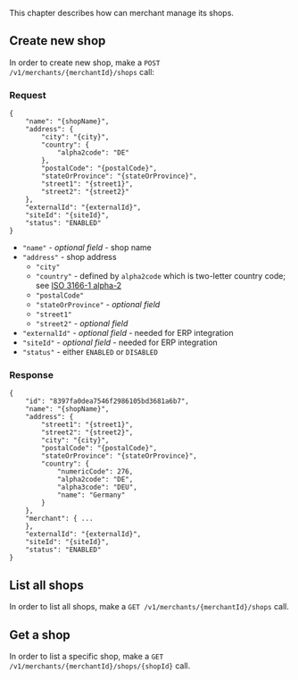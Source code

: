 This chapter describes how can merchant manage its shops.

## Create new shop

In order to create new shop, make a `POST /v1/merchants/{merchantId}/shops` call:

### Request

    {
        "name": "{shopName}",
        "address": {
            "city": "{city}",
            "country": {
                "alpha2code": "DE"
            },
            "postalCode": "{postalCode}",
            "stateOrProvince": "{stateOrProvince}",
            "street1": "{street1}",
            "street2": "{street2}"
        },
        "externalId": "{externalId}",
        "siteId": "{siteId}",
        "status": "ENABLED"
    }
    
- `"name"` - _optional field_ - shop name
- `"address"` - shop address
    - `"city"`
    - `"country"` - defined by `alpha2code` which is two-letter country code; see [ISO 3166-1 alpha-2](https://en.wikipedia.org/wiki/ISO_3166-1_alpha-2)
    - `"postalCode"`
    - `"stateOrProvince"` - _optional field_
    - `"street1"`
    - `"street2"` - _optional field_
- `"externalId"` - _optional field_ - needed for ERP integration
- `"siteId"` - _optional field_ - needed for ERP integration
- `"status"` - either `ENABLED` or `DISABLED`

### Response

    {
        "id": "8397fa0dea7546f2986105bd3681a6b7",
        "name": "{shopName}",
        "address": {
            "street1": "{street1}",
            "street2": "{street2}",
            "city": "{city}",
            "postalCode": "{postalCode}",
            "stateOrProvince": "{stateOrProvince}",
            "country": {
                "numericCode": 276,
                "alpha2code": "DE",
                "alpha3code": "DEU",
                "name": "Germany"
            }
        },
        "merchant": { ...
        },
        "externalId": "{externalId}",
        "siteId": "{siteId}",
        "status": "ENABLED"
    }

## List all shops

In order to list all shops, make a `GET /v1/merchants/{merchantId}/shops` call.

## Get a shop

In order to list a specific shop, make a `GET /v1/merchants/{merchantId}/shops/{shopId}` call.


